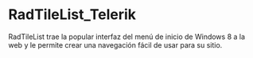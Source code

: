# RadTileList_Telerik
RadTileList trae la popular interfaz del menú de inicio de Windows 8 a la web y le permite crear una navegación fácil de usar para su sitio.
